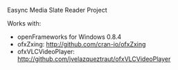 Easync Media Slate Reader Project

Works with:
- openFrameworks for Windows 0.8.4
- ofxZxing: http://github.com/cran-io/ofxZxing
- ofxVLCVideoPlayer: http://github.com/jvelazqueztraut/ofxVLCVideoPlayer